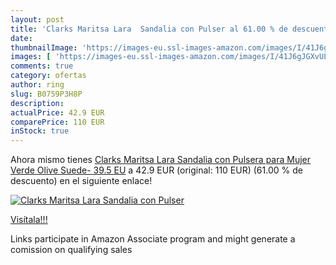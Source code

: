 ```yaml
---
layout: post
title: 'Clarks Maritsa Lara  Sandalia con Pulser al 61.00 % de descuento'
date: 
thumbnailImage: 'https://images-eu.ssl-images-amazon.com/images/I/41J6gJGXvUL._SL200_.jpg'
images: [ 'https://images-eu.ssl-images-amazon.com/images/I/41J6gJGXvUL._SL200_.jpg' ]
comments: true
category: ofertas
author: ring
slug: B0759P3H8P
description:
actualPrice: 42.9 EUR
comparePrice: 110 EUR
inStock: true
---
```


Ahora mismo tienes [Clarks Maritsa Lara  Sandalia con Pulsera para Mujer  Verde  Olive Suede-   39.5 EU](https://www.amazon.es/dp/B0759P3H8P/?tag=tolees-21) a 42.9 EUR (original: 110 EUR) (61.00 %  de descuento) en el siguiente enlace!

[![Clarks Maritsa Lara  Sandalia con Pulser](https://images-eu.ssl-images-amazon.com/images/I/41J6gJGXvUL._SL200_.jpg)](https://www.amazon.es/dp/B0759P3H8P/?tag=tolees-21)

[Visítala!!!](https://www.amazon.es/dp/B0759P3H8P/?tag=tolees-21)

Links participate in Amazon Associate program and might generate a comission on qualifying sales
